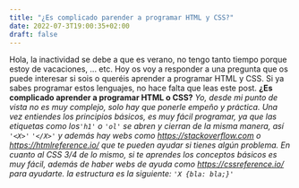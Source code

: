 ```yaml
---
title: "¿Es complicado parender a programar HTML y CSS?"
date: 2022-07-3T19:00:35+02:00
draft: false
---
```


Hola, la inactividad se debe a que es verano, no tengo tanto tiempo porque estoy de vacaciones, ... etc.
Hoy os voy a responder a una pregunta que os puede interesar si sois o queréis aprender a programar HTML y CSS. Si ya sabes programar estos lenguajes, no hace falta que leas este post.
__**¿Es complicado aprender a programar HTML o CSS?**__
*Yo, desde mi punto de vista no es muy complejo, solo hay que ponerle empeño y práctica. Una vez entiendes los principios básicos, es muy fácil programar, ya que las etiquetas como los`'h1'` o `'ol'` se abren y cierran de la misma manera, así `'<X>'` `'</X>'` y además hay webs como https://stackoverflow.com o https://htmlreference.io/ que te pueden ayudar si tienes algún problema.*
*En cuanto al CSS 3/4 de lo mismo, si te aprendes los conceptos básicos es muy fácil, además de haber webs de ayuda como https://cssreference.io/ para ayudarte. la estructura es la siguiente: `'X {bla: bla;}'`*
